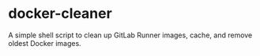# docker-cleaner
A simple shell script to clean up GitLab Runner images, cache, and remove oldest Docker images.
